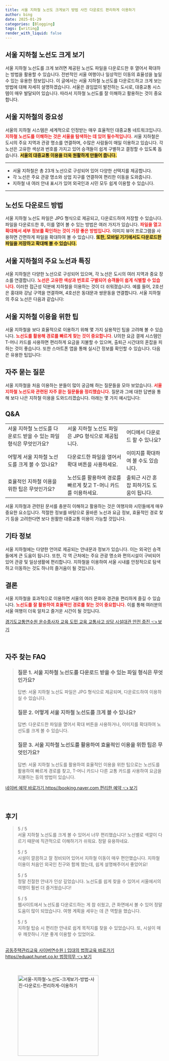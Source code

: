 ```yaml
---
title: 서울 지하철 노선도 크게보기 방법 사진 다운로드 편리하게 이용하기
author: bing
date: 2025-01-29
categories: [Blogging]
tags: [writing]
render_with_liquid: false
---
```



<h2 id='서울_지하철_노선도_크게_보기'>서울 지하철 노선도 크게 보기</h2>

<p>서울 지하철 노선도를 크게 보려면 제공된 노선도 파일을 다운로드한 후 열어서 확대하는 방법을 활용할 수 있습니다. 전반적인 서울 여행이나 일상적인 이동의 효율성을 높일 수 있는 유용한 정보입니다. 이 글에서는 서울 지하철 노선도를 다운로드하고 크게 보는 방법에 대해 자세히 설명하겠습니다. 서울은 끊임없이 발전하는 도시로, 대중교통 시스템이 매우 발달되어 있습니다. 따라서 지하철 노선도를 잘 이해하고 활용하는 것이 중요합니다.</p>

<h2 id='서울_지하철의_중요성'>서울 지하철의 중요성</h2>

<p>서울의 지하철 시스템은 세계적으로 인정받는 매우 효율적인 대중교통 네트워크입니다. <b><span style="color: #ee2323;">지하철 노선도를 이해하는 것은 서울을 탐색하는 데 있어 필수적입니다.</span></b> 서울 지하철은 도시의 주요 지역과 관광 명소를 연결하며, 수많은 사람들이 매일 이용하고 있습니다. 각 노선은 고유한 색상과 번호를 가지고 있어 승객들이 쉽게 구별하고 결정할 수 있도록 돕습니다. <b><span style="background-color: #ffe066;">서울의 대중교통 이용을 더욱 원활하게 만들어 줍니다.</span></b></p>

<hr />

<ul>
    <li>서울 지하철은 총 23개 노선으로 구성되어 있어 다양한 선택지를 제공합니다.</li>
    <li>각 노선은 주요 관광 명소와 상업 지구를 연결하여 편리한 이동을 도와줍니다.</li>
    <li>지하철 내 여러 안내 표시가 있어 외국인과 시민 모두 쉽게 이용할 수 있습니다.</li>
</ul>

<hr />

<h2 id='노선도_다운로드_방법'>노선도 다운로드 방법</h2>

<p>서울 지하철 노선도 파일은 JPG 형식으로 제공되고, 다운로드하여 저장할 수 있습니다. 파일을 다운로드한 후, 이를 열어 볼 수 있는 방법은 여러 가지가 있습니다. <b><span style="color: #ee2323;">파일을 열고 확대해서 세부 정보를 확인하는 것이 가장 좋은 방법입니다.</span></b> 이미지 뷰어 프로그램을 사용하면 간편하게 파일을 확대하여 볼 수 있습니다. <b><span style="background-color: #ffe066;">또한, 모바일 기기에서도 다운로드한 파일을 저장하고 확대해 볼 수 있습니다.</span></b></p>

<h2 id='서울_지하철의_주요_노선과_특징'>서울 지하철의 주요 노선과 특징</h2>

<p>서울 지하철은 다양한 노선으로 구성되어 있으며, 각 노선은 도시의 여러 지역과 중요 장소를 연결합니다. <b><span style="color: #ee2323;">노선은 고유한 색상과 번호로 구별되어 승객들이 쉽게 식별할 수 있습니다.</span></b> 이러한 접근성 덕분에 지하철을 이용하는 것이 더 쉬워졌습니다. 예를 들어, 2호선은 홍대와 강남 구역을 연결하며, 4호선은 동대문과 쌍문동을 연결합니다. 서울 지하철의 주요 노선은 다음과 같습니다:</p>

<h2 id='서울_지하철_이용을_위한_팁'>서울 지하철 이용을 위한 팁</h2>

<p>서울 지하철을 보다 효율적으로 이용하기 위해 몇 가지 실용적인 팁을 고려해 볼 수 있습니다. <b><span style="color: #ee2323;">노선도를 활용해 경로를 빠르게 찾는 것이 중요합니다.</span></b> U의한 요금 결제 시스템인 T-머니 카드를 사용하면 편리하게 요금을 지불할 수 있으며, 출퇴근 시간대의 혼잡을 피하는 것이 좋습니다. 또한 스마트폰 앱을 통해 실시간 정보를 확인할 수 있습니다. 다음은 유용한 팁입니다:</p>

<h2 id='자주_묻는_질문'>자주 묻는 질문</h2>

<p>서울 지하철을 처음 이용하는 분들이 많이 궁금해 하는 질문들을 모아 보았습니다. <b><span style="color: #ee2323;">서울 지하철 노선도와 관련된 자주 묻는 질문들을 정리했습니다.</span></b> 질문과 그에 대한 답변을 통해 보다 나은 지하철 이용을 도와드리겠습니다. 아래는 몇 가지 예시입니다:</p>

<h2 id='Q&A'>Q&A</h2>

<table>
    <tr>
        <td>서울 지하철 노선도를 다운로드 받을 수 있는 파일 형식은 무엇인가요?</td>
        <td>서울 지하철 노선도 파일은 JPG 형식으로 제공됩니다.</td>
        <td>어디에서 다운로드 할 수 있나요?</td>
    </tr>
    <tr>
        <td>어떻게 서울 지하철 노선도를 크게 볼 수 있나요?</td>
        <td>다운로드한 파일을 열어서 확대 버튼을 사용하세요.</td>
        <td>이미지를 확대하여 볼 수도 있습니다.</td>
    </tr>
    <tr>
        <td>효율적인 지하철 이용을 위한 팁은 무엇인가요?</td>
        <td>노선도를 활용하여 경로를 빠르게 찾고 T-머니 카드를 이용하세요.</td>
        <td>출퇴근 시간 혼잡 피하기도 도움이 됩니다.</td>
    </tr>
</table>

<p>서울 지하철과 관련된 문서를 충분히 이해하고 활용하는 것은 여행자와 시민들에게 매우 중요한 요소입니다. 적절한 정보를 바탕으로 올바른 노선과 요금 정보, 효율적인 경로 찾기 등을 고려한다면 보다 원활한 대중교통 이용이 가능할 것입니다.</p>

<h2 id='기타_정보'>기타 정보</h2>

<p>서울 지하철에는 다양한 언어로 제공되는 안내문과 정보가 있습니다. 이는 외국인 승객들에게 큰 도움이 됩니다. 또한, 각 역 근처에는 주요 관광 명소와 편의시설이 구비되어 있어 관광 및 일상생활에 편리합니다. 지하철을 이용하여 서울 시내를 안정적으로 탐색하고 이동하는 것도 하나의 즐거움이 될 것입니다.</p>

<h2 id='결론'>결론</h2>

<p>서울 지하철을 효과적으로 이용하면 서울의 여러 문화와 경관을 편리하게 즐길 수 있습니다. <b><span style="color: #ee2323;">노선도를 잘 활용하여 효율적인 경로를 찾는 것이 중요합니다.</span></b> 이를 통해 여러분의 서울 여행이 더욱 알차고 즐거운 시간이 될 것입니다.</p>


<p><a class="click-button" title="경기도교통연수원 운수종사자 교육 도민 교육 교통사고 상담 시설대관 안전 증진" href="https://adkhouse.github.io/posts/%EA%B2%BD%EA%B8%B0%EB%8F%84%EA%B5%90%ED%86%B5%EC%97%B0%EC%88%98%EC%9B%90-%EC%9A%B4%EC%88%98%EC%A2%85%EC%82%AC%EC%9E%90-%EA%B5%90%EC%9C%A1-%EB%8F%84%EB%AF%BC-%EA%B5%90%EC%9C%A1-%EA%B5%90%ED%86%B5%EC%82%AC%EA%B3%A0-%EC%83%81%EB%8B%B4-%EC%8B%9C%EC%84%A4%EB%8C%80%EA%B4%80-%EC%95%88%EC%A0%84-%EC%A6%9D%EC%A7%84/" rel="dofollow">경기도교통연수원 운수종사자 교육 도민 교육 교통사고 상담 시설대관 안전 증진 👈 보기</a></p><br>
<h2 id='자주_찾는_FAQ'>자주 찾는 FAQ</h2>
<div itemscope="" itemtype="https://schema.org/FAQPage"> 
<blockquote> 
<div itemscope="" itemprop="mainEntity" itemtype="https://schema.org/Question"> 
<h3 itemprop="name">질문 1. 서울 지하철 노선도를 다운로드 받을 수 있는 파일 형식은 무엇인가요?</h3> 
<div itemscope="" itemprop="acceptedAnswer" itemtype="https://schema.org/Answer"> 
<span itemprop="text"> 
<p>답변: 서울 지하철 노선도 파일은 JPG 형식으로 제공되며, 다운로드하여 이용하실 수 있습니다.</p> 
</span> 
</div> 
</div> 
<div itemscope="" itemprop="mainEntity" itemtype="https://schema.org/Question"> 
<h3 itemprop="name">질문 2. 어떻게 서울 지하철 노선도를 크게 볼 수 있나요?</h3> 
<div itemscope="" itemprop="acceptedAnswer" itemtype="https://schema.org/Answer"> 
<span itemprop="text"> 
<p>답변: 다운로드한 파일을 열어서 확대 버튼을 사용하거나, 이미지를 확대하여 노선도를 크게 볼 수 있습니다.</p> 
</span> 
</div> 
</div> 
<div itemscope="" itemprop="mainEntity" itemtype="https://schema.org/Question"> 
<h3 itemprop="name">질문 3. 서울 지하철 노선도를 활용하여 효율적인 이용을 위한 팁은 무엇인가요?</h3> 
<div itemscope="" itemprop="acceptedAnswer" itemtype="https://schema.org/Answer"> 
<span itemprop="text"> 
<p>답변: 서울 지하철 노선도를 활용하여 효율적인 이용을 위한 팁으로는 노선도를 활용하여 빠르게 경로를 찾고, T-머니 카드나 다른 교통 카드를 사용하여 요금을 지불하는 등의 방법이 있습니다.</p> 
</span> 
</div> 
</div> 
</blockquote> 
</div>
<p><a class="click-button" title="네이버 예약 바로가기 https//booking.naver.com 편리한 예약" href="https://adkhouse.github.io/posts/%EB%84%A4%EC%9D%B4%EB%B2%84-%EC%98%88%EC%95%BD-%EB%B0%94%EB%A1%9C%EA%B0%80%EA%B8%B0-httpsbooking.naver.com-%ED%8E%B8%EB%A6%AC%ED%95%9C-%EC%98%88%EC%95%BD/" rel="dofollow">네이버 예약 바로가기 https//booking.naver.com 편리한 예약 👈 보기</a></p><br>
<h2 id='후기'>후기</h2>
<div itemscope itemtype="https://schema.org/Product">
  <blockquote>
  <div itemprop="review" itemscope itemtype="https://schema.org/Review">
      <div itemprop="reviewRating" itemscope itemtype="https://schema.org/Rating"> <span itemprop="ratingValue">5</span> / <span itemprop="bestRating">5</span> </div>
      <span itemprop="reviewBody">서울 지하철 노선도를 크게 볼 수 있어서 너무 편리했습니다! 노선별로 색깔이 다르기 때문에 직관적으로 이해하기가 쉬워요. 정말 유용하네요.</span>
  </div>
  <br>
  <div itemprop="review" itemscope itemtype="https://schema.org/Review">
      <div itemprop="reviewRating" itemscope itemtype="https://schema.org/Rating"> <span itemprop="ratingValue">5</span> / <span itemprop="bestRating">5</span> </div>
      <span itemprop="reviewBody">시설이 깔끔하고 잘 정비되어 있어서 지하철 이동이 매우 편안했습니다. 지하철 이용이 처음인 외국인 친구와 함께 했는데, 쉽게 설명해주어서 좋았어요!</span>
  </div>
  <br>
  <div itemprop="review" itemscope itemtype="https://schema.org/Review">
      <div itemprop="reviewRating" itemscope itemtype="https://schema.org/Rating"> <span itemprop="ratingValue">5</span> / <span itemprop="bestRating">5</span> </div>
      <span itemprop="reviewBody">정말 친절한 안내가 인상 깊었습니다. 노선도를 쉽게 찾을 수 있어서 서울에서의 여행이 훨씬 더 즐거웠습니다!</span>
  </div>
  <br>
  <div itemprop="review" itemscope itemtype="https://schema.org/Review">
      <div itemprop="reviewRating" itemscope itemtype="https://schema.org/Rating"> <span itemprop="ratingValue">5</span> / <span itemprop="bestRating">5</span> </div>
      <span itemprop="reviewBody">웹사이트에서 노선도를 다운로드하는 게 참 쉬웠고, 큰 화면에서 볼 수 있어 정말 도움이 많이 되었습니다. 여행 계획을 세우는 데 큰 역할을 했습니다.</span>
  </div>
  <br>
  <div itemprop="review" itemscope itemtype="https://schema.org/Review">
      <div itemprop="reviewRating" itemscope itemtype="https://schema.org/Rating"> <span itemprop="ratingValue">5</span> / <span itemprop="bestRating">5</span> </div>
      <span itemprop="reviewBody">지하철 탑승 시 편리한 안내로 쉽게 목적지를 찾을 수 있었습니다. 또, 시설이 매우 깨끗하니 기분 좋게 이용할 수 있었어요.</span>
  </div>
  <br>
  </blockquote>
</div>
<p><a class="click-button" title="공동주택관리교육 사이버연수원ㅣ입대의 법정교육 바로가기 https//eduapt.hunet.co.kr 법정의무" href="https://adkhouse.github.io/posts/%EA%B3%B5%EB%8F%99%EC%A3%BC%ED%83%9D%EA%B4%80%EB%A6%AC%EA%B5%90%EC%9C%A1-%EC%82%AC%EC%9D%B4%EB%B2%84%EC%97%B0%EC%88%98%EC%9B%90%E3%85%A3%EC%9E%85%EB%8C%80%EC%9D%98-%EB%B2%95%EC%A0%95%EA%B5%90%EC%9C%A1-%EB%B0%94%EB%A1%9C%EA%B0%80%EA%B8%B0-httpseduapt.hunet.co.kr-%EB%B2%95%EC%A0%95%EC%9D%98%EB%AC%B4/" rel="dofollow">공동주택관리교육 사이버연수원ㅣ입대의 법정교육 바로가기 https//eduapt.hunet.co.kr 법정의무 👈 보기</a></p><br>
<figure class="image"><img src="https://adkhouse.github.io/assets/img/thumbnail/서울-지하철-노선도-크게보기-방법-사진-다운로드-편리하게-이용하기.webp" alt="서울-지하철-노선도-크게보기-방법-사진-다운로드-편리하게-이용하기" width="256" height="256"></figure>